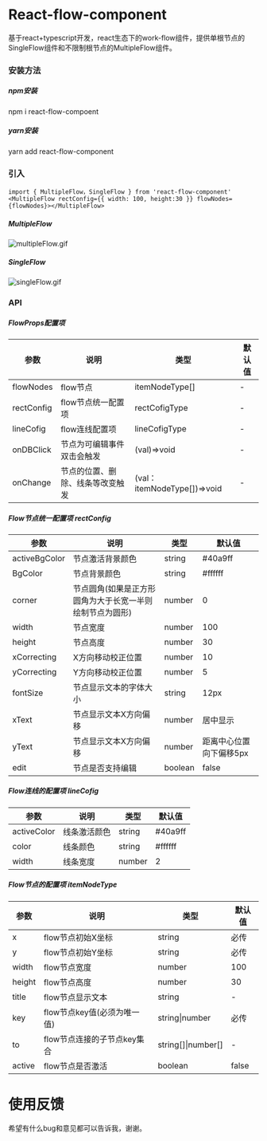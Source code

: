 <!--
 * @Author: your name
 * @Date: 2020-08-24 09:30:05
 * @LastEditTime: 2020-08-25 11:29:56
 * @LastEditors: Please set LastEditors
 * @Description: In User Settings Edit
 * @FilePath: \react-flow-component\README.md
-->


# React-flow-component
基于react+typescript开发，react生态下的work-flow组件，提供单根节点的SingleFlow组件和不限制根节点的MultipleFlow组件。

### 安装方法
##### npm安装
npm i react-flow-compoent 
##### yarn安装
yarn add react-flow-component

### 引入
``` import { MultipleFlow，SingleFlow } from 'react-flow-component' ```
``` <MultipleFlow rectConfig={{ width: 100, height:30 }} flowNodes={flowNodes}></MultipleFlow> ```
##### MultipleFlow
![multipleFlow.gif](https://upload-images.jianshu.io/upload_images/2669301-b959212d1cd99bbd.gif?imageMogr2/auto-orient/strip)
##### SingleFlow
![singleFlow.gif](https://upload-images.jianshu.io/upload_images/2669301-216d197b5ab6619d.gif?imageMogr2/auto-orient/strip)

### API
##### FlowProps配置项
|  参数   | 说明  | 类型| 默认值|
|  ----  | ----  |  ----  | ----  |
| flowNodes  | flow节点 |itemNodeType[]  | - |
| rectConfig  | flow节点统一配置项 |rectCofigType  | - |
| lineCofig  | flow连线配置项 |lineCofigType  | - |
| onDBClick  | 节点为可编辑事件双击会触发 |(val)=>void  | - |
| onChange  | 节点的位置、删除、线条等改变触发 |(val：itemNodeType[])=>void  | - |

##### Flow节点统一配置项 rectConfig
|  参数   | 说明  | 类型| 默认值|
|  ----  | ----  |  ----  | ----  |
| activeBgColor  |节点激活背景颜色  | string | #40a9ff|
| BgColor  | 节点背景颜色 |string  | #ffffff |
| corner  | 节点圆角(如果是正方形圆角为大于长宽一半则绘制节点为圆形) |number  | 0 |
| width  | 节点宽度 |number  | 100 |
| height  | 节点高度 |number | 30 |
| xCorrecting  | X方向移动校正位置 |number | 10|
| yCorrecting  | Y方向移动校正位置 |number | 5 |
| fontSize  | 节点显示文本的字体大小 |string | 12px |
| xText  | 节点显示文本X方向偏移 |number | 居中显示 |
| yText  | 节点显示文本X方向偏移 |number | 距离中心位置向下偏移5px |
| edit  | 节点是否支持编辑 |boolean | false |

##### Flow连线的配置项 lineCofig
|  参数   | 说明  | 类型| 默认值|
|  ----  | ----  |  ----  | ----  |
| activeColor  |线条激活颜色  | string | #40a9ff|
| color  | 线条颜色 |string  | #ffffff |
| width  | 线条宽度 |number  | 2 |

##### Flow节点的配置项 itemNodeType
|  参数   | 说明  | 类型| 默认值|
|  ----  | ----  |  ----  | ----  |
| x  |flow节点初始X坐标 | string |必传|
| y  | flow节点初始Y坐标 |string  |必传|
| width  | flow节点宽度 |number  | 100 |
| height  | flow节点高度 |number  | 30 |
| title  | flow节点显示文本 |string  | - |
| key  | flow节点key值(必须为唯一值) |string\|number  | 必传 |
| to  | flow节点连接的子节点key集合 |string[]\|number[]  | - |
| active  | flow节点是否激活 |boolean  | false |

# 使用反馈
希望有什么bug和意见都可以告诉我，谢谢。

